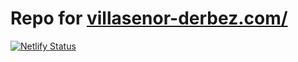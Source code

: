 # Repo for [villasenor-derbez.com/](https://villasenor-derbez.com/)

[![Netlify Status](https://api.netlify.com/api/v1/badges/303c66ce-8e1f-4123-81d2-78a99d81f29b/deploy-status)](https://app.netlify.com/sites/xenodochial-bose-078a4d/deploys)